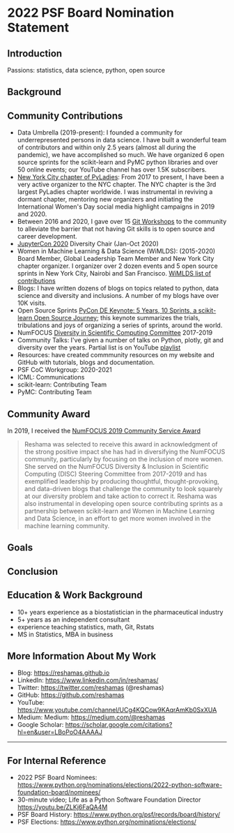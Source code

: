 # 2022 PSF Board Nomination Statement

## Introduction
Passions:  statistics, data science, python, open source

## Background

##  Community Contributions
- Data Umbrella (2019-present): I founded a community for underrepresented persons in data science.   I have built a wonderful team of contributors and within only 2.5 years (almost all during the pandemic), we have accomplished so much.  We have organized 6 open source sprints for the scikit-learn and PyMC python libraries and over 50 online events; our YouTube channel has over 1.5K subscribers.  
- [New York City chapter of PyLadies](https://nyc.pyladies.com): From 2017 to present, I have been a very active organizer to the NYC chapter.  The NYC chapter is the 3rd largest PyLadies chapter worldwide.  I was instrumental in reviving a dormant chapter, mentoring new organizers and initiating the International Women's Day social media highlight campaigns in 2019 and 2020. 
- Between 2016 and 2020, I gave over 15 [Git Workshops](https://github.com/reshamas/git-intro-workshop/blob/master/git-workshops.MD) to the community to alleviate the barrier that not having Git skills is to open source and career development.
- [JupyterCon 2020](https://jupytercon.com) Diversity Chair (Jan-Oct 2020)
- Women in Machine Learning & Data Science (WiMLDS): (2015-2020) Board Member, Global Leadership Team Member and New York City chapter organizer. I organizer over 2 dozen events and 5 open source sprints in New York City, Nairobi and San Francisco.  [WiMLDS list of contributions](https://reshamas.github.io/moving-on-from-wimlds/)
- Blogs:  I have written dozens of blogs on topics related to python, data science and diversity and inclusions.  A number of my blogs have over 10K visits.
- Open Source Sprints [PyCon DE Keynote: 5 Years, 10 Sprints, a scikit-learn Open Source Journey](https://youtu.be/ZUqJaCWPvmk); this keynote summarizes the trials, tribulations and joys of organizing a series of sprints, around the world. 
- NumFOCUS [Diversity in Scientific Computing Committee](https://reshamas.github.io/on-receiving-2019-community-leadership-award-from-numfocus/)  2017-2019
- Community Talks:  I've given a number of talks on Python, plotly, git and diversity over the years.  Partial list is on YouTube [playlist](https://www.youtube.com/playlist?list=PLBKcU7Ik-ir84cthbsQ_zU72sG-zUnEQn)
- Resources: have created commmunity resources on my website and GitHub with tutorials, blogs and documentation. 
- PSF CoC Workgroup:  2020-2021
- ICML: Communications
- scikit-learn:  Contributing Team
- PyMC:  Contributing Team

## Community Award
In 2019, I received the [NumFOCUS 2019 Community Service Award](https://numfocus.org/blog/2019-numfocus-awards)
>Reshama was selected to receive this award in acknowledgment of the strong positive impact she has had in diversifying the NumFOCUS community, particularly by focusing on the inclusion of more women. She served on the NumFOCUS Diversity & Inclusion in Scientific Computing (DISC) Steering Committee from 2017-2019 and has exemplified leadership by producing thoughtful, thought-provoking, and data-driven blogs that challenge the community to look squarely at our diversity problem and take action to correct it. Reshama was also instrumental in developing open source contributing sprints as a partnership between scikit-learn and Women in Machine Learning and Data Science, in an effort to get more women involved in the machine learning community.

## Goals

## Conclusion

## Education & Work Background
- 10+ years experience as a biostatistician in the pharmaceutical industry
- 5+ years as an independent consultant
- experience teaching statistics, math, Git, Rstats
- MS in Statistics, MBA in business

## More Information About My Work
- Blog:  https://reshamas.github.io  
- LinkedIn:  https://www.linkedin.com/in/reshamas/  
- Twitter: https://twitter.com/reshamas  (@reshamas)  
- GitHub:  https://github.com/reshamas  
- YouTube: https://www.youtube.com/channel/UCg4KQCow9KAqrAmKb0SxXUA
- Medium:  Medium: https://medium.com/@reshamas  
- Google Scholar: https://scholar.google.com/citations?hl=en&user=LBoPoO4AAAAJ

---

## For Internal Reference
- 2022 PSF Board Nominees:  https://www.python.org/nominations/elections/2022-python-software-foundation-board/nominees/
- 30-minute video; Life as a Python Software Foundation Director https://youtu.be/ZLKj6FaQA4M
- PSF Board History:  https://www.python.org/psf/records/board/history/
- PSF Elections:  https://www.python.org/nominations/elections/

